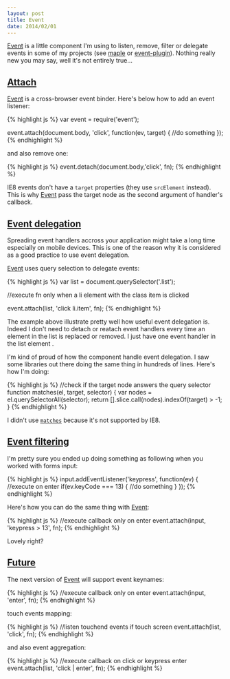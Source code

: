 ```yaml
---
layout: post
title: Event
date: 2014/02/01
---
```


[Event](https://github.com/bredele/event) is a little component I'm using to listen, remove, filter or delegate events in some of my projects (see [maple](https://github.com/leafs/maple) or [event-plugin](https://github.com/bredele/event-plugin)). Nothing really new you may say, well it's not entirely true...


## <a class="post-section" href="#attach">Attach</a>

[Event](https://github.com/bredele/event) is a cross-browser event binder. Here's below how to add an event listener:

{% highlight js %}
var event = require('event');

event.attach(document.body, 'click', function(ev, target) {
  //do something
});
{% endhighlight %}

and also remove one:

{% highlight js %}
event.detach(document.body,'click', fn);
{% endhighlight %}

IE8 events don't have a `target` properties (they use `srcElement` instead). This is why [Event](https://github.com/bredele/event) pass the target node as the second argument of handler's callback.

## <a class="post-section" href="#delegation">Event delegation</a>

Spreading event handlers accross your application might take a long time especially on mobile devices. This is one of the reason why it is considered as a good practice to use event delegation.

[Event](https://github.com/bredele/event) uses query selection to delegate events:

{% highlight js %}
var list = document.querySelector('.list');

//execute fn only when a li element with the class item is clicked

event.attach(list, 'click li.item', fn);
{% endhighlight %}

The example above illustrate pretty well how useful event delegation is. Indeed I don't need to detach or reatach event handlers every time an element in the list is replaced or removed. I just have one event handler in the list element .

I'm kind of proud of how the component handle event delegation. I saw some libraries out there doing the same thing in hundreds of lines. Here's how I'm doing:

{% highlight js %}
//check if the target node answers the query selector
function matches(el, target, selector) {
  var nodes = el.querySelectorAll(selector);
  return [].slice.call(nodes).indexOf(target) > -1;
}
{% endhighlight %}

I didn't use [`matches`](https://developer.mozilla.org/en-US/docs/Web/API/Element.matches) because it's not supported by IE8.

## <a class="post-section" href="#filtering">Event filtering</a>

I'm pretty sure you ended up doing something as following when you worked with forms input:

{% highlight js %}
input.addEventListener('keypress', function(ev) {
  //execute on enter
  if(ev.keyCode === 13) {
    //do something
  }
});
{% endhighlight %}

Here's how you can do the same thing with [Event](https://github.com/bredele/event):

{% highlight js %}
//execute callback only on enter
event.attach(input, 'keypress > 13', fn);
{% endhighlight %}

Lovely right?

## <a class="post-section" href="#future">Future</a>

The next version of [Event](https://github.com/bredele/event) will support event keynames:

{% highlight js %}
//execute callback only on enter
event.attach(input, 'enter', fn);
{% endhighlight %}

touch events mapping:

{% highlight js %}
//listen touchend events if touch screen
event.attach(list, 'click', fn);
{% endhighlight %}

and also event aggregation:

{% highlight js %}
//execute callback on click or keypress enter
event.attach(list, 'click | enter', fn);
{% endhighlight %}
